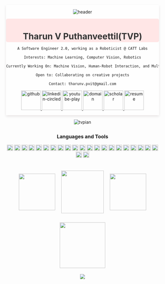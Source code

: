 
<div align="center" style="background-color: rgba(255, 255, 255, 0.8); border-radius: 0.2px; box-shadow: 0 4px 8px rgba(40, 0, 0, 0.1); padding: 0.2px;">

![header](https://capsule-render.vercel.app/api?type=venom&height=300&weight=400&color=gradient&text=TVPIAN&textBg=false&fontColor=5c32a8&&fontSize=80&reversal=false&section=header&stroke=000FF00&descSize=18&descAlign=75&descAlignY=63)
<div style="background-color: #ffe6e6; padding: 2px; border-radius: 5px;">
  <h1 style="color: #333; margin-bottom: 0; font-weight: bold">Tharun V Puthanveettil(TVP)</h1>
 <!-- <p style="color: #666; margin: 8px 0; font-weight: bold">A Software Engineer 2.0, working as a Roboticist @ CATT Labs</p>
  <p style="color: #666; margin: 8px 0; font-weight: bold"><strong>Interests:</strong> Machine Learning, Computer Vision, Robotics</p>
  <p style="color: #666; margin: 8px 0; font-weight: bold"><strong>Currently Working On:</strong> Machine Vision, Human Robot Interaction  and Multi-Modal Networks</p>
  <p style="color: #666; margin: 8px 0; font-weight: bold"><strong>Open to:</strong> Collaborating on creative projects</p>
  <p style="color: #666; margin-bottom: 5px; font-weight: bold;"><strong>Contact:</strong> <a href="mailto:tharunv.pvit@gmail.com" style="color: #3498db; text-decoration: none;">tharunv.pvit@gmail.com</a></p> -->
</div>

```markdown
A Software Engineer 2.0, working as a Roboticist @ CATT Labs

Interests: Machine Learning, Computer Vision, Robotics

Currently Working On: Machine Vision, Human-Robot Interaction, and Multi-Modal Networks

Open to: Collaborating on creative projects

Contact: tharunv.pvit@gmail.com

```


 <!-- <a href="https://twitter.com/comicnerd07" target="blank"><img align="center" src="https://raw.githubusercontent.com/rahuldkjain/github-profile-readme-generator/master/src/images/icons/Social/twitter.svg" alt="comicnerd07" height="30" width="40" /></a> -->
<!--  <a href="https://www.linkedin.com/in/tvpian/" target="blank"><img align="center" src="https://raw.githubusercontent.com/rahuldkjain/github-profile-readme-generator/master/src/images/icons/Social/linked-in-alt.svg" alt="tvpian" height="30" width="40" /></a>
 <!-- <a href="https://instagram.com/sir_caustic" target="blank"><img align="center" src="https://raw.githubusercontent.com/rahuldkjain/github-profile-readme-generator/master/src/images/icons/Social/instagram.svg" alt="sir_caustic" height="30" width="40" /></a> -->
  <!--<a href="https://medium.com/bchukkal" target="blank"><img align="center" src="https://raw.githubusercontent.com/rahuldkjain/github-profile-readme-generator/master/src/images/icons/Social/medium.svg" alt="bchukkal" height="30" width="40" /></a>-->
<!--  <a href="https://www.youtube.com/channel/UC9dTN0_IDjY5P1IWNWNg2jQ" target="blank"><img align="center" src="https://raw.githubusercontent.com/rahuldkjain/github-profile-readme-generator/master/src/images/icons/Social/youtube.svg" alt="sir_caustic" height="30" width="40" /></a>
  <a href="https://scholar.google.com/citations?user=Vre9wQQAAAAJ&hl=en" target="blank"><img align="center" src="https://img.shields.io/badge/ResearchGate-00CCBB?style=for-the-badge&logo=ResearchGate&logoColor=white" alt="sir_caustic" height="30" width="100" /></a> -->
  <p align="center">
  <a href= "https://github.com/tvpian">
    <img width="64" height="64" src="https://img.icons8.com/nolan/64/E6E6E6/808080/github.png" alt="github"/>
  </a>
  <a href= "https://www.linkedin.com/in/tvpian/">
    <img width="64" height="64" src="https://img.icons8.com/nolan/64/E6E6E6/808080/linkedin-circled.png" alt="linkedin-circled"/>
  </a>
  <a href= "https://www.youtube.com/channel/UC9dTN0_IDjY5P1IWNWNg2jQ">
    <img width="64" height="64" src="https://img.icons8.com/nolan/64/E6E6E6/808080/youtube-play.png" alt="youtube-play"/>
  </a>

  <a href= "https://tvpian.github.io/">
    <img width="64" height="64" src="https://img.icons8.com/nolan/64/E6E6E6/808080/domain.png" alt="domain"/>
  </a>
	
<a href= "https://scholar.google.com/citations?user=Vre9wQQAAAAJ&hl=en">
    <img width="64" height="64" src="https://img.icons8.com/nolan/64/E6E6E6/808080/google-scholar.png" alt="scholar"/>
  </a>

  <a href= "https://tvpian.github.io/data/Tharun_Resume.pdf">
    <img width="64" height="64" src="https://img.icons8.com/nolan/64/E6E6E6/808080/resume.png" alt="resume"/>
  </a>

  
</div>

<div>
<p align="center"> <img src="https://komarev.com/ghpvc/?username=tvpian&label=Profile%20views&color=0e75b6&style=flat" alt="tvpian" /> </p>
</div>
<h2></h2>
<div align="center">
<h3>Languages and Tools</h3>

<code><img height="20" src="https://img.shields.io/badge/Python-3776AB?style=plastic&logo=python&logoColor=black&labelColor=white&color=white"></code>
<code><img height="20" src="https://img.shields.io/badge/C-00599C?style=plastic&logo=c&logoColor=black&labelColor=white&color=white"></code>
<code><img height="20" src="https://img.shields.io/badge/C%2B%2B-00599C?style=plastic&logo=c%2B%2B&logoColor=black&labelColor=white&color=white"></code>
<code><img height="20" src="https://img.shields.io/badge/TensorFlow-FF6F00?style=plastic&logo=TensorFlow&&logoColor=black&labelColor=white&color=white"></code>
<code><img height="20" src="https://img.shields.io/badge/PyTorch-EE4C2C?style=plastic&logo=PyTorch&logoColor=black&labelColor=white&color=white"></code>
<code><img height="20" src="https://img.shields.io/badge/Numpy-777BB4?style=plastic&logo=numpy&logoColor=black&labelColor=white&color=white"></code>
<code><img height="20" src="https://img.shields.io/badge/scikit_learn-F7931E?style=plastic&logo=scikit-learn&logoColor=black&labelColor=white&color=white"></code> 
<code><img height="20" src="https://img.shields.io/badge/OpenCV-27338e?style=plastic&logo=OpenCV&logoColor=black&labelColor=white&color=white"></code>
<code><img height="20" src="https://img.shields.io/badge/ROS-22314E?style=plastic&logo=ROS&logoColor=black&labelColor=white&color=white"></code>
<code><img height="20" src="https://img.shields.io/badge/javascript-22314E?style=plastic&logo=javascript&logoColor=black&labelColor=white&color=white"></code>
<code><img height="20" src="https://img.shields.io/badge/mysql-22314E?style=plastic&logo=mysql&logoColor=black&labelColor=white&color=white"></code>
<code><img height="20" src="https://img.shields.io/badge/git-22314E?style=plastic&logo=git&logoColor=black&labelColor=white&color=white"></code>
<code><img height="20" src="https://img.shields.io/badge/SciPy-%230C55A5.svg?style=plastic&logo=scipy&logoColor=black&labelColor=white&color=white"></code>
<code><img height="20" src="https://img.shields.io/badge/pandas-%23150458.svg?style=plastic&logo=pandas&logoColor=black&labelColor=white&color=white"></code>
<code><img height="20" src="https://img.shields.io/badge/numpy-%23013243.svg?style=plastic&logo=numpy&logoColor=black&labelColor=white&color=white"></code>
<code><img height="20" src="https://img.shields.io/badge/Matplotlib-%23ffffff.svg?style=plastic&logo=Matplotlib&logoColor=black&labelColor=white&color=white"></code>
<code><img height="20" src="https://img.shields.io/badge/Keras-%23D00000.svg?style=plastic&logo=Keras&logoColor=black&labelColor=white&color=white"></code>
<code><img height="20" src="https://img.shields.io/badge/Linux-FCC624?style=plastic&logo=linux&logoColor=black&labelColor=white&color=white"></code>
<code><img height="20" src="https://img.shields.io/badge/flask-%23000.svg?style=plastic&logo=flask&logoColor=black&labelColor=white&color=white"></code>
<code><img height="20" src="https://img.shields.io/badge/threejs-black?style=plastic&logo=three.js&logoColor=black&labelColor=white&color=white"></code>
<code><img height="20" src="https://img.shields.io/badge/unity-%23000000.svg?style=plastic&logo=unity&logoColor=black&labelColor=white&color=white"></code>
<code><img height="20" src="https://img.shields.io/badge/heroku-%23430098.svg?style=plastic&logo=heroku&logoColor=black&labelColor=white&color=white"></code>
<code><img height="20" src="https://img.shields.io/badge/html5-%23E34F26.svg?style=plastic&logo=html5&logoColor=black&labelColor=white&color=white"></code>
</div>
<h2></h2>

<!--
<div align="center">
<a href="https://github.com/tvpian/github-readme-stats">
  <img height=200 align="center" src="https://github-readme-stats.vercel.app/api?username=tvpian&show_icons=true&theme=dark&icon_color=ffffff&bg_color=000000" />
</a>
<a href="https://github.com/tvpian/convoychat">
  <img height=200 align="center" src="https://github-readme-stats.vercel.app/api/top-langs?username=tvpian&layout=compact&langs_count=8&card_width=320&show_icons=true&theme=dark&icon_color=ffffff&bg_color=000000" />
</a>
</div>
-->

<div align="center">
  <div style="display: flex; justify-content: center; align-items: center; flex-wrap: wrap; background-color: rgba(0, 0, 0, 0);">
    <a href="https://github.com/tvpian/github-readme-stats" style="margin: 10px;">
      <img height=120 src="https://github-readme-stats.vercel.app/api?username=tvpian&show_icons=true&theme=dark&icon_color=ffffff&bg_color=000000" />
    </a>
    <a href="https://github.com/tvpian/convoychat" style="margin: 10px;">
      <img height=140 src="https://github-readme-stats.vercel.app/api/top-langs?username=tvpian&layout=compact&langs_count=8&card_width=200&show_icons=true&theme=dark&icon_color=ffffff&bg_color=000000" />
    </a>
    <a href="https://github.com/tvpian/github-readme-streak-stats" style="margin: 10px;">
      <img height=120 src="http://github-readme-streak-stats.herokuapp.com?user=tvpian&show_icons=true&theme=dark&background=000000" />
    </a>
  </div>
</div>

<div align="center">
  <img height="150" src="https://github-profile-trophy.vercel.app/?username=tvpian&column=-1&theme=chalk&no-bg=true" style="margin-top: 20px;" />
</div>

<div align="center">
  <img src="https://capsule-render.vercel.app/api?type=rect&height=10&width=300&color=gradient&textBg=false&fontColor=5c32a8&fontSize=80&reversal=true&section=footer&stroke=000FF00&descSize=18&descAlign=75&descAlignY=63" style="margin-top: 20px;" />
</div>

<!--
<div align="center">
<p align="center">
  <img src="https://capsule-render.vercel.app/api?text=Hey Everyone!🕹️&animation=fadeIn&type=waving&color=gradient&height=100"/>
</p>
</div>
-->

<!---
tvpian/tvpian is a ✨ special ✨ repository because its `README.md` (this file) appears on your GitHub profile.
You can click the Preview link to take a look at your changes.
--->


